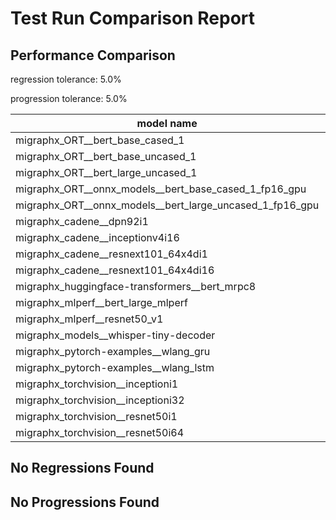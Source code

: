 # Test Run Comparison Report

## Performance Comparison

regression tolerance: 5.0%

progression tolerance: 5.0%

|model name|exit_status|analysis|old_time_ms|new_time_ms|change_ms|percent_change|
|---|---|---|---|---|---|---|
|migraphx_ORT__bert_base_cased_1|PASS|within tol|801.5506|785.2736|-16.277|-2.03%|
|migraphx_ORT__bert_base_uncased_1|PASS|progression|1023.3911|946.213|-77.178|-7.54%|
|migraphx_ORT__bert_large_uncased_1|PASS|within tol|2744.8385|2760.8341|15.9956|0.58%|
|migraphx_ORT__onnx_models__bert_base_cased_1_fp16_gpu|Numerics|progression|2436.3986|2255.898|-180.5006|-7.41%|
|migraphx_ORT__onnx_models__bert_large_uncased_1_fp16_gpu|Numerics|within tol|7094.7893|7046.6098|-48.1796|-0.68%|
|migraphx_cadene__dpn92i1|PASS|within tol|463.8861|470.6702|6.7841|1.46%|
|migraphx_cadene__inceptionv4i16|PASS|within tol|28024.6677|28139.6932|115.0255|0.41%|
|migraphx_cadene__resnext101_64x4di1|PASS|within tol|1009.7442|1015.3186|5.5744|0.55%|
|migraphx_cadene__resnext101_64x4di16|PASS|within tol|6385.4546|6343.3778|-42.0768|-0.66%|
|migraphx_huggingface-transformers__bert_mrpc8|PASS|within tol|5784.2009|5936.275|152.0741|2.63%|
|migraphx_mlperf__bert_large_mlperf|PASS|within tol|8237.9007|8235.0451|-2.8556|-0.03%|
|migraphx_mlperf__resnet50_v1|PASS|within tol|163.9665|164.128|0.1615|0.1%|
|migraphx_models__whisper-tiny-decoder|PASS|within tol|263.8879|265.8975|2.0096|0.76%|
|migraphx_pytorch-examples__wlang_gru|PASS|progression|72.414|64.6864|-7.7276|-10.67%|
|migraphx_pytorch-examples__wlang_lstm|PASS|within tol|26.8739|26.4917|-0.3822|-1.42%|
|migraphx_torchvision__inceptioni1|PASS|within tol|614.4001|622.1083|7.7083|1.25%|
|migraphx_torchvision__inceptioni32|PASS|within tol|23101.6265|22871.3331|-230.2934|-1.0%|
|migraphx_torchvision__resnet50i1|PASS|within tol|259.6859|269.3692|9.6832|3.73%|
|migraphx_torchvision__resnet50i64|PASS|within tol|10339.7821|10371.283|31.5009|0.3%|

## No Regressions Found

## No Progressions Found

